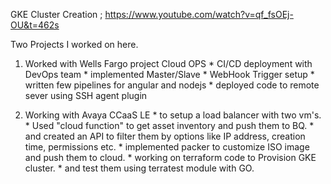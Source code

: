 GKE Cluster Creation                        ; https://www.youtube.com/watch?v=qf_fsOEj-OU&t=462s



Two Projects I worked on here. 
  1. Worked with Wells Fargo project Cloud OPS
    * CI/CD deployment with DevOps team 
    * implemented Master/Slave
    * WebHook Trigger setup 
    * written few pipelines for angular and nodejs 
    * deployed code to remote sever using SSH agent plugin 
    
  2. Working with Avaya CCaaS LE 
    * to setup a load balancer with two vm's.
    * Used "cloud function" to get asset inventory and push them to BQ.
    * and created an API to filter them by options like IP address, creation time, permissions etc.
    * implemented packer to customize ISO image and push them to cloud.
    * working on terraform code to Provision GKE cluster.
    * and test them using terratest module with GO.
